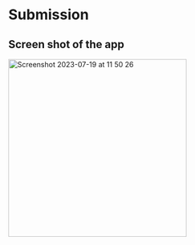 <h1>Submission</h1>
<h2>Screen shot of the app</h2>
<img width="355" alt="Screenshot 2023-07-19 at 11 50 26" src="https://github.com/Hirankavindu/submission_2/assets/97301123/5e16b1ab-9e2d-49fe-8fe1-6a8643181887">
